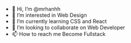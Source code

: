 - 👋 Hi, I’m @mrhanhh
- 👀 I’m interested in Web Design
- 🌱 I’m currently learning CSS and React
- 💞️ I’m looking to collaborate on Web Developer
- 📫 How to reach me Become Fullstack
